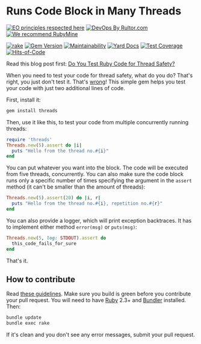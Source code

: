 # Runs Code Block in Many Threads

[![EO principles respected here](https://www.elegantobjects.org/badge.svg)](https://www.elegantobjects.org)
[![DevOps By Rultor.com](http://www.rultor.com/b/yegor256/threads)](http://www.rultor.com/p/yegor256/threads)
[![We recommend RubyMine](https://www.elegantobjects.org/rubymine.svg)](https://www.jetbrains.com/ruby/)

[![rake](https://github.com/yegor256/threads/actions/workflows/rake.yml/badge.svg)](https://github.com/yegor256/threads/actions/workflows/rake.yml)
[![Gem Version](https://badge.fury.io/rb/threads.svg)](http://badge.fury.io/rb/threads)
[![Maintainability](https://api.codeclimate.com/v1/badges/24fc3acdf781d98b8749/maintainability)](https://codeclimate.com/github/yegor256/threads/maintainability)
[![Yard Docs](http://img.shields.io/badge/yard-docs-blue.svg)](http://rubydoc.info/github/yegor256/threads/master/frames)
[![Test Coverage](https://img.shields.io/codecov/c/github/yegor256/threads.svg)](https://codecov.io/github/yegor256/threads?branch=master)
[![Hits-of-Code](https://hitsofcode.com/github/yegor256/threads)](https://hitsofcode.com/view/github/yegor256/threads)

Read this blog post first: [Do You Test Ruby Code for Thread Safety?][blog]

When you need to test your code for thread safety, what do you do?
That's right, you just don't test it.
That's
[wrong](https://www.yegor256.com/2018/03/27/how-to-test-thread-safety.html)!
This simple gem helps you test your code
with just two additional lines of code.

First, install it:

```bash
gem install threads
```

Then, use it like this, to test your code from multiple
concurrently running threads:

```ruby
require 'threads'
Threads.new(5).assert do |i|
  puts "Hello from the thread no.#{i}"
end
```

You can put whatever you want into the block. The code will be executed
from five threads, concurrently.
You can also make sure the code block runs only a specific number of times
specifying the argument in the `assert` method (it can't be smaller
than the amount of threads):

```ruby
Threads.new(5).assert(20) do |i, r|
  puts "Hello from the thread no.#{i}, repetition no.#{r}"
end
```

You can also provide a logger, which will print exception backtraces.
It has to implement either method `error(msg)` or `puts(msg)`:

```ruby
Threads.new(5, log: STDOUT).assert do
  this_code_fails_for_sure
end
```

That's it.

## How to contribute

Read
[these guidelines](https://www.yegor256.com/2014/04/15/github-guidelines.html).
Make sure you build is green before you contribute
your pull request. You will need to have
[Ruby](https://www.ruby-lang.org/en/) 2.3+ and
[Bundler](https://bundler.io/) installed. Then:

```bash
bundle update
bundle exec rake
```

If it's clean and you don't see any error messages, submit your pull request.

[blog]: https://www.yegor256.com/2018/11/06/ruby-threads.html
